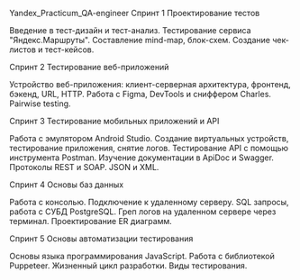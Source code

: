 Yandex_Practicum_QA-engineer
Спринт 1 Проектирование тестов

Введение в тест-дизайн и тест-анализ. Тестирование сервиса "Яндекс.Маршруты". Составление mind-map, блок-схем. Создание чек-листов и тест-кейсов.

Спринт 2 Тестирование веб-приложений

Устройство веб-приложения: клиент-серверная архитектура, фронтенд, бэкенд, URL, HTTP. Работа с Figma, DevTools и сниффером Charles. Pairwise testing.

Спринт 3 Тестирование мобильных приложений и API

Работа с эмулятором Android Studio. Создание виртуальных устройств, тестирование приложения, снятие логов. Тестирование API с помощью инструмента Postman. Изучение документации в ApiDoc и Swagger. Протоколы REST и SOAP. JSON и XML.

Спринт 4 Основы баз данных

Работа с консолью. Подключение к удаленному серверу. SQL запросы, работа с СУБД PostgreSQL. Греп логов на удаленном сервере через терминал. Проектирование ER диаграмм.

Спринт 5 Основы автоматизации тестирования

Основы языка программирования JavaScript. Работа с библиотекой Puppeteer. Жизненный цикл разработки. Виды тестирования.
